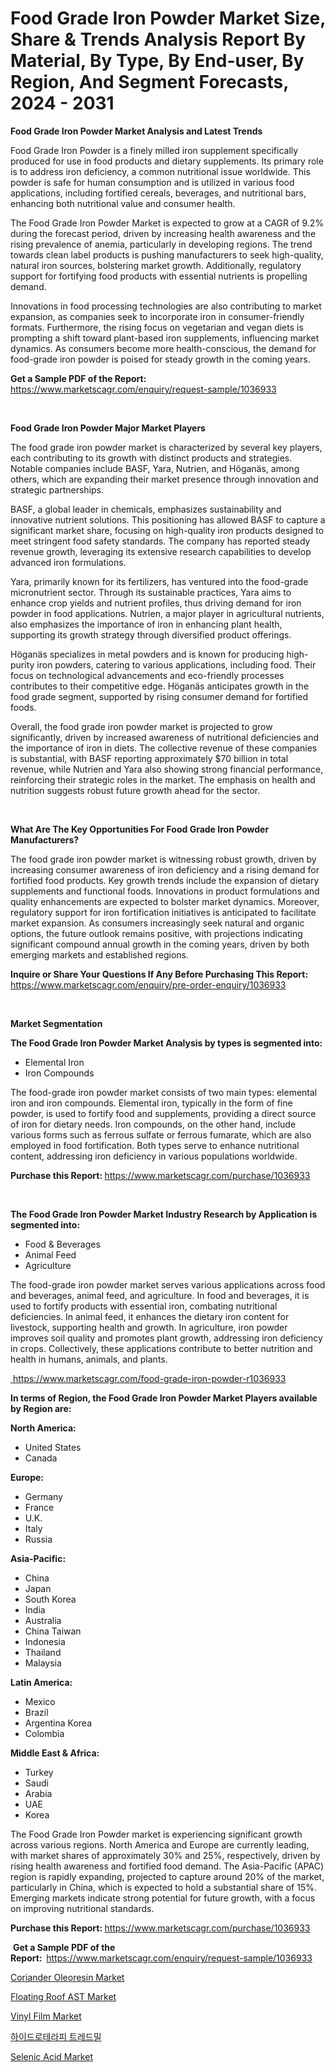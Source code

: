 <p><h1>Food Grade Iron Powder Market Size, Share & Trends Analysis Report By Material, By Type, By End-user, By Region, And Segment Forecasts, 2024 - 2031</h1></p><p><strong>Food Grade Iron Powder Market Analysis and Latest Trends</strong></p>
<p><p>Food Grade Iron Powder is a finely milled iron supplement specifically produced for use in food products and dietary supplements. Its primary role is to address iron deficiency, a common nutritional issue worldwide. This powder is safe for human consumption and is utilized in various food applications, including fortified cereals, beverages, and nutritional bars, enhancing both nutritional value and consumer health.</p><p>The Food Grade Iron Powder Market is expected to grow at a CAGR of 9.2% during the forecast period, driven by increasing health awareness and the rising prevalence of anemia, particularly in developing regions. The trend towards clean label products is pushing manufacturers to seek high-quality, natural iron sources, bolstering market growth. Additionally, regulatory support for fortifying food products with essential nutrients is propelling demand.</p><p>Innovations in food processing technologies are also contributing to market expansion, as companies seek to incorporate iron in consumer-friendly formats. Furthermore, the rising focus on vegetarian and vegan diets is prompting a shift toward plant-based iron supplements, influencing market dynamics. As consumers become more health-conscious, the demand for food-grade iron powder is poised for steady growth in the coming years.</p></p>
<p><strong>Get a Sample PDF of the Report:&nbsp;</strong> <a href="https://www.marketscagr.com/enquiry/request-sample/1036933">https://www.marketscagr.com/enquiry/request-sample/1036933</a></p>
<p>&nbsp;</p>
<p><strong>Food Grade Iron Powder Major Market Players</strong></p>
<p><p>The food grade iron powder market is characterized by several key players, each contributing to its growth with distinct products and strategies. Notable companies include BASF, Yara, Nutrien, and Höganäs, among others, which are expanding their market presence through innovation and strategic partnerships.</p><p>BASF, a global leader in chemicals, emphasizes sustainability and innovative nutrient solutions. This positioning has allowed BASF to capture a significant market share, focusing on high-quality iron products designed to meet stringent food safety standards. The company has reported steady revenue growth, leveraging its extensive research capabilities to develop advanced iron formulations.</p><p>Yara, primarily known for its fertilizers, has ventured into the food-grade micronutrient sector. Through its sustainable practices, Yara aims to enhance crop yields and nutrient profiles, thus driving demand for iron powder in food applications. Nutrien, a major player in agricultural nutrients, also emphasizes the importance of iron in enhancing plant health, supporting its growth strategy through diversified product offerings.</p><p>Höganäs specializes in metal powders and is known for producing high-purity iron powders, catering to various applications, including food. Their focus on technological advancements and eco-friendly processes contributes to their competitive edge. Höganäs anticipates growth in the food grade segment, supported by rising consumer demand for fortified foods.</p><p>Overall, the food grade iron powder market is projected to grow significantly, driven by increased awareness of nutritional deficiencies and the importance of iron in diets. The collective revenue of these companies is substantial, with BASF reporting approximately $70 billion in total revenue, while Nutrien and Yara also showing strong financial performance, reinforcing their strategic roles in the market. The emphasis on health and nutrition suggests robust future growth ahead for the sector.</p></p>
<p>&nbsp;</p>
<p><strong>What Are The Key Opportunities For Food Grade Iron Powder Manufacturers?</strong></p>
<p><p>The food grade iron powder market is witnessing robust growth, driven by increasing consumer awareness of iron deficiency and a rising demand for fortified food products. Key growth trends include the expansion of dietary supplements and functional foods. Innovations in product formulations and quality enhancements are expected to bolster market dynamics. Moreover, regulatory support for iron fortification initiatives is anticipated to facilitate market expansion. As consumers increasingly seek natural and organic options, the future outlook remains positive, with projections indicating significant compound annual growth in the coming years, driven by both emerging markets and established regions.</p></p>
<p><strong>Inquire or Share Your Questions If Any Before Purchasing This Report:</strong> <a href="https://www.marketscagr.com/enquiry/pre-order-enquiry/1036933">https://www.marketscagr.com/enquiry/pre-order-enquiry/1036933</a></p>
<p>&nbsp;</p>
<p><strong>Market Segmentation</strong></p>
<p><strong>The Food Grade Iron Powder Market Analysis by types is segmented into:</strong></p>
<p><ul><li>Elemental Iron</li><li>Iron Compounds</li></ul></p>
<p><p>The food-grade iron powder market consists of two main types: elemental iron and iron compounds. Elemental iron, typically in the form of fine powder, is used to fortify food and supplements, providing a direct source of iron for dietary needs. Iron compounds, on the other hand, include various forms such as ferrous sulfate or ferrous fumarate, which are also employed in food fortification. Both types serve to enhance nutritional content, addressing iron deficiency in various populations worldwide.</p></p>
<p><strong>Purchase this Report:&nbsp;</strong><a href="https://www.marketscagr.com/purchase/1036933">https://www.marketscagr.com/purchase/1036933</a></p>
<p>&nbsp;</p>
<p><strong>The Food Grade Iron Powder Market Industry Research by Application is segmented into:</strong></p>
<p><ul><li>Food & Beverages</li><li>Animal Feed</li><li>Agriculture</li></ul></p>
<p><p>The food-grade iron powder market serves various applications across food and beverages, animal feed, and agriculture. In food and beverages, it is used to fortify products with essential iron, combating nutritional deficiencies. In animal feed, it enhances the dietary iron content for livestock, supporting health and growth. In agriculture, iron powder improves soil quality and promotes plant growth, addressing iron deficiency in crops. Collectively, these applications contribute to better nutrition and health in humans, animals, and plants.</p></p>
<p><a href="https://www.marketscagr.com/food-grade-iron-powder-r1036933">&nbsp;https://www.marketscagr.com/food-grade-iron-powder-r1036933</a></p>
<p><strong>In terms of Region, the Food Grade Iron Powder Market Players available by Region are:</strong></p>
<p>
    <p> <strong> North America: </strong>
        <ul>
            <li>United States</li>
            <li>Canada</li>
        </ul>
        </p> 
    <p> <strong> Europe: </strong>
        <ul>
            <li>Germany</li>
            <li>France</li>
            <li>U.K.</li>
            <li>Italy</li>
            <li>Russia</li>
        </ul>
        </p> 
    <p> <strong> Asia-Pacific: </strong>
        <ul>
            <li>China</li>
            <li>Japan</li>
            <li>South Korea</li>
            <li>India</li>
            <li>Australia</li>
            <li>China Taiwan</li>
            <li>Indonesia</li>
            <li>Thailand</li>
            <li>Malaysia</li>
        </ul>
        </p> 
    <p> <strong> Latin America: </strong>
        <ul>
            <li>Mexico</li>
            <li>Brazil</li>
            <li>Argentina Korea</li>
            <li>Colombia</li>
        </ul>
        </p> 
    <p> <strong> Middle East & Africa: </strong>
        <ul>
            <li>Turkey</li>
            <li>Saudi</li>
            <li>Arabia</li>
            <li>UAE</li>
            <li>Korea</li>
        </ul>
    </p>
    </p>
<p><p>The Food Grade Iron Powder market is experiencing significant growth across various regions. North America and Europe are currently leading, with market shares of approximately 30% and 25%, respectively, driven by rising health awareness and fortified food demand. The Asia-Pacific (APAC) region is rapidly expanding, projected to capture around 20% of the market, particularly in China, which is expected to hold a substantial share of 15%. Emerging markets indicate strong potential for future growth, with a focus on improving nutritional standards.</p></p>
<p><strong>Purchase this Report: </strong><a href="https://www.marketscagr.com/purchase/1036933">https://www.marketscagr.com/purchase/1036933</a></p>
<p>&nbsp;<strong>Get a Sample PDF of the Report:&nbsp;&nbsp;</strong><a href="https://www.marketscagr.com/enquiry/request-sample/1036933">https://www.marketscagr.com/enquiry/request-sample/1036933</a></p>
<p><strong></strong></p>
<p><p><a href="https://issuu.com/reportprime-2/docs/coriander-oleoresin-market-size-203_0230db6c0a8621">Coriander Oleoresin Market</a></p><p><a href="https://github.com/joannesouthgate/Market-Research-Report-List-5/blob/main/floating-roof-ast-market.md">Floating Roof AST Market</a></p><p><a href="https://www.linkedin.com/pulse/global-perspectives-vinyl-film-market-trends-challenges-forecast-wc0nf?trackingId=mMVzA6%2B7TZ%2BPnUPb2mXeww%3D%3D">Vinyl Film Market</a></p><p><a href="https://medium.com/@kacrimipp/%EC%84%B8%EA%B3%84-hydrotherapy-treadmills-market-%EC%9D%80-2024%EC%97%90%EC%84%9C-2031%EB%A1%9C-%EC%97%B0%ED%8F%89%EA%B7%A0-%EC%A6%9D%EA%B0%80%EC%9C%A8%EC%9D%84-%EB%B3%B4%EC%9D%BC-%EA%B2%83%EC%9C%BC%EB%A1%9C-%EC%98%88%EC%83%81%EB%90%A9%EB%8B%88%EB%8B%A4-7c48488ff3c1">하이드로테라피 트레드밀</a></p><p><a href="https://www.linkedin.com/pulse/selenic-acid-market-research-report-exploring-size-revenue-kmipf?trackingId=d75cgLD3SMWrf74vXMZBbQ%3D%3D">Selenic Acid Market</a></p></p>